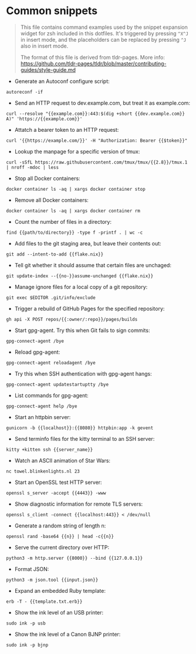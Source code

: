 # Common snippets

> This file contains command examples used by the snippet expansion widget for
> zsh included in this dotfiles. It's triggered by pressing `^X^J` in insert
> mode, and the placeholders can be replaced by pressing `^J` also in insert
> mode.
>
> The format of this file is derived from tldr-pages.
> More info: <https://github.com/tldr-pages/tldr/blob/master/contributing-guides/style-guide.md>

- Generate an Autoconf configure script:

`autoreconf -if`

- Send an HTTP request to dev.example.com, but treat it as example.com:

`curl --resolve "{{example.com}}:443:$(dig +short {{dev.example.com}} A)" 'https://{{example.com}}'`

- Attatch a bearer token to an HTTP request:

`curl '{{https://example.com/}}' -H "Authorization: Bearer {{$token}}"`

- Lookup the manpage for a specific version of tmux:

`curl -sSfL https://raw.githubusercontent.com/tmux/tmux/{{2.8}}/tmux.1 | nroff -mdoc | less`

- Stop all Docker containers:

`docker container ls -aq | xargs docker container stop`

- Remove all Docker containers:

`docker container ls -aq | xargs docker container rm`

- Count the number of files in a directory:

`find {{path/to/directory}} -type f -printf . | wc -c`

- Add files to the git staging area, but leave their contents out:

`git add --intent-to-add {{flake.nix}}`

- Tell git whether it should assume that certain files are unchaged:

`git update-index --{{no-}}assume-unchanged {{flake.nix}}`

- Manage ignore files for a local copy of a git repository:

`git exec $EDITOR .git/info/exclude`

- Trigger a rebuild of GitHub Pages for the specified repository:

`gh api -X POST repos/{{:owner/:repo}}/pages/builds`

- Start gpg-agent. Try this when Git fails to sign commits:

`gpg-connect-agent /bye`

- Reload gpg-agent:

`gpg-connect-agent reloadagent /bye`

- Try this when SSH authentication with gpg-agent hangs:

`gpg-connect-agent updatestartuptty /bye`

- List commands for gpg-agent:

`gpg-connect-agent help /bye`

- Start an httpbin server:

`gunicorn -b {{localhost}}:{{8080}} httpbin:app -k gevent`

- Send terminfo files for the kitty terminal to an SSH server:

`kitty +kitten ssh {{server_name}}`

- Watch an ASCII animation of Star Wars:

`nc towel.blinkenlights.nl 23`

- Start an OpenSSL test HTTP server:

`openssl s_server -accept {{4443}} -www`

- Show diagnostic information for remote TLS servers:

`openssl s_client -connect {{localhost:443}} < /dev/null`

- Generate a random string of length n:

`openssl rand -base64 {{n}} | head -c{{n}}`

- Serve the current directory over HTTP:

`python3 -m http.server {{8000}} --bind {{127.0.0.1}}`

- Format JSON:

`python3 -m json.tool {{input.json}}`

- Expand an embedded Ruby template:

`erb -T - {{template.txt.erb}}`

- Show the ink level of an USB printer:

`sudo ink -p usb`

- Show the ink level of a Canon BJNP printer:

`sudo ink -p bjnp`
